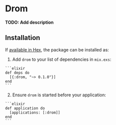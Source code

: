 # Drom

**TODO: Add description**

## Installation

If [available in Hex](https://hex.pm/docs/publish), the package can be installed as:

  1. Add `drom` to your list of dependencies in `mix.exs`:

    ```elixir
    def deps do
      [{:drom, "~> 0.1.0"}]
    end
    ```

  2. Ensure `drom` is started before your application:

    ```elixir
    def application do
      [applications: [:drom]]
    end
    ```

